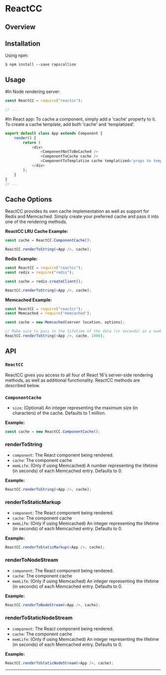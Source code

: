 # ReactCC

## Overview

## Installation
Using npm:
```shell
$ npm install --save rapscallion
```

## Usage
#In Node rendering server:
```javascript
const ReactCC = require("reactcc");

// ...
```

#In React app:
To cache a component, simply add a 'cache' property to it. To create a cache template, add both 'cache' and 'templatized'.

```javascript
export default class App extends Component {
    render() {
        return (
            <div>
                <ComponentNotToBeCached />
                <ComponentToCache cache />
                <ComponentToTemplatize cache templatized='props to templatize' />
            </div>
        );
    }
}
// ...
```

## Cache Options
ReactCC provides its own cache implementation as well as support for Redis and Memcached. Simply create your preferred cache and pass it into one of the rendering methods.

**ReactCC LRU Cache Example:**

```javascript
const cache = ReactCC.ComponentCache();

ReactCC.renderToString(<App />, cache);
```

**Redis Example:**

```javascript
const ReactCC = require("reactcc");
const redis = require("redis");

const cache = redis.createClient();

ReactCC.renderToString(<App />, cache);
```

**Memcached Example:**

```javascript
const ReactCC = require("reactcc");
const Memcached = require("memcached");

const cache = new Memcached(server location, options);

// Make sure to pass in the lifetime of the data (in seconds) as a number.
ReactCC.renderToString(<App />, cache, 1000);
```

## API

### `ReactCC`
ReactCC gives you access to all four of React 16's server-side rendering methods, as well as additional functionality. ReactCC methods are described below.

### `ComponentCache`
- `size`: (Optional) An integer representing the maximum size (in characters) of the cache. Defaults to 1 million.

**Example:**

```javascript
const cache = new ReactCC.ComponentCache();
```

### renderToString
- `component`: The React component being rendered.
- `cache`: The component cache
- `memLife`: (Only if using Memcached) A number representing the lifetime (in seconds) of each Memcached entry. Defaults to 0.

**Example:**

```javascript
ReactCC.renderToString(<App />, cache);
```

### renderToStaticMarkup
- `component`: The React component being rendered.
- `cache`: The component cache
- `memLife`: (Only if using Memcached) An integer representing the lifetime (in seconds) of each Memcached entry. Defaults to 0.

**Example:**

```javascript
ReactCC.renderToStaticMarkup(<App />, cache);
```

### renderToNodeStream
- `component`: The React component being rendered.
- `cache`: The component cache
- `memLife`: (Only if using Memcached) An integer representing the lifetime (in seconds) of each Memcached entry. Defaults to 0.

**Example:**

```javascript
ReactCC.renderToNodeStream(<App />, cache);
```

### renderToStaticNodeStream
- `component`: The React component being rendered.
- `cache`: The component cache
- `memLife`: (Only if using Memcached) An integer representing the lifetime (in seconds) of each Memcached entry. Defaults to 0.

**Example:**

```javascript
ReactCC.renderToStaticNodeStream(<App />, cache);
```

-----